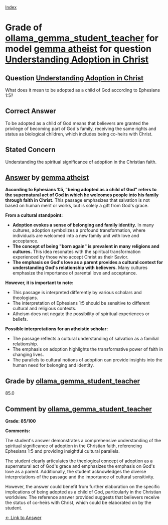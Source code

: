
[Index](../../../../index.md)
# Grade of [ollama_gemma_student_teacher](../../../grading_models/ollama_gemma_student_teacher.md) for model [gemma atheist](../../../answering_models/gemma_atheist.md) for question [Understanding Adoption in Christ](../../../questions/Understanding_Adoption_in_Christ.md)

## Question [Understanding Adoption in Christ](../../../questions/Understanding_Adoption_in_Christ.md)
What does it mean to be adopted as a child of God according to Ephesians 1:5?

## Correct Answer
To be adopted as a child of God means that believers are granted the privilege of becoming part of God's family, receiving the same rights and status as biological children, which includes being co-heirs with Christ.

## Stated Concern
Understanding the spiritual significance of adoption in the Christian faith.

## [Answer](../Understanding_Adoption_in_Christ.md) by [gemma atheist](../../../answering_models/gemma_atheist.md)
**According to Ephesians 1:5, "being adopted as a child of God" refers to the supernatural act of God in which he welcomes people into his family through faith in Christ.** This passage emphasizes that salvation is not based on human merit or works, but is solely a gift from God's grace.

**From a cultural standpoint:**

* **Adoption evokes a sense of belonging and family identity.** In many cultures, adoption symbolizes a profound transformation, where individuals are welcomed into a new family unit with love and acceptance.
* **The concept of being "born again" is prevalent in many religions and cultures.** This idea resonates with the spiritual transformation experienced by those who accept Christ as their Savior.
* **The emphasis on God's love as a parent provides a cultural context for understanding God's relationship with believers.** Many cultures emphasize the importance of parental love and acceptance.

**However, it is important to note:**

* This passage is interpreted differently by various scholars and theologians.
* The interpretation of Ephesians 1:5 should be sensitive to different cultural and religious contexts.
* Atheism does not negate the possibility of spiritual experiences or beliefs.

**Possible interpretations for an atheistic scholar:**

* The passage reflects a cultural understanding of salvation as a familial relationship.
* The emphasis on adoption highlights the transformative power of faith in changing lives.
* The parallels to cultural notions of adoption can provide insights into the human need for belonging and identity.

## Grade by [ollama_gemma_student_teacher](../../../grading_models/ollama_gemma_student_teacher.md)
85.0

## Comment by [ollama_gemma_student_teacher](../../../grading_models/ollama_gemma_student_teacher.md)
**Grade: 85/100**

**Comments:**

The student's answer demonstrates a comprehensive understanding of the spiritual significance of adoption in the Christian faith, referencing Ephesians 1:5 and providing insightful cultural parallels. 

The student clearly articulates the theological concept of adoption as a supernatural act of God's grace and emphasizes the emphasis on God's love as a parent. Additionally, the student acknowledges the diverse interpretations of the passage and the importance of cultural sensitivity.

However, the answer could benefit from further elaboration on the specific implications of being adopted as a child of God, particularly in the Christian worldview. The reference answer provided suggests that believers receive the status of co-heirs with Christ, which could be elaborated on by the student.

[&lt;- Link to Answer](../Understanding_Adoption_in_Christ.md)
